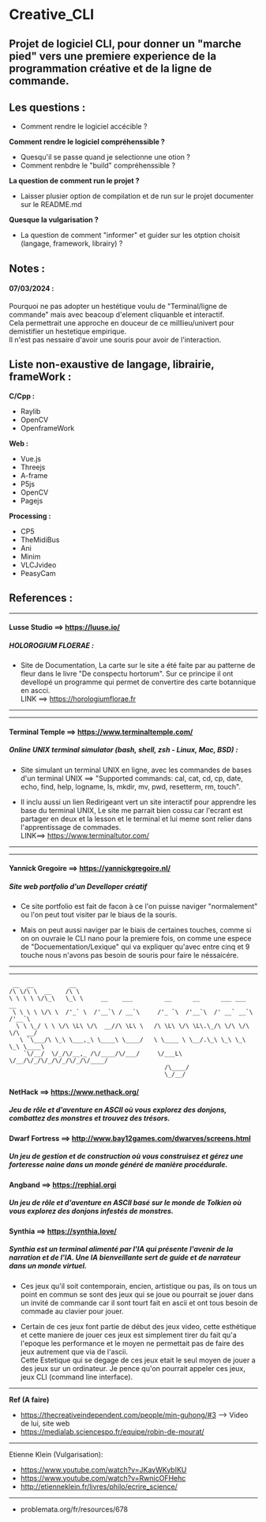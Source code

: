 # Creative_CLI


## **Projet de logiciel CLI, pour donner un "marche pied" vers une premiere experience de la programmation créative et de la ligne de commande.**


## Les questions : 

- Comment rendre le logiciel accécible ?

**Comment rendre le logiciel compréhenssible ?**
- Quesqu'il se passe quand je selectionne une otion ?
- Comment renbdre le "build" compréhenssible ?

**La question de comment run le projet ?**
- Laisser plusier option de compilation et de run sur le projet documenter sur le README.md

**Quesque la vulgarisation ?**
- La question de comment "informer" et guider sur les otption choisit (langage, framework, librairy) ?




## Notes :


#### 07/03/2024 :  
Pourquoi ne pas adopter un hestétique voulu de
"Terminal/ligne de commande" mais avec beacoup
d'element cliquanble et interactif.  
Cela permettrait une approche en douceur de ce
milllieu/univert pour demistifier un hestetique
empirique.  
Il n'est pas nessaire d'avoir une souris pour 
avoir de l'interaction.




## Liste non-exaustive de langage, librairie, frameWork : 

**C/Cpp :**  
  
- Raylib
- OpenCV
- OpenframeWork


**Web :**  
  
- Vue.js
- Threejs
- A-frame
- P5js
- OpenCV
- Pagejs


**Processing :**  
  
- CP5
- TheMidiBus
- Ani
- Minim
- VLCJvideo
- PeasyCam




## References : 


----------------------------------------------------------

#### Lusse Studio ==> https://luuse.io/

##### HOLOROGIUM FLOERAE : 

- Site de Documentation, La carte sur le site a été faite par au patterne de fleur dans le livre "De conspectu hortorum". Sur ce principe il ont devellopé un programme qui permet de convertire des carte botannique en ascci.  
LINK ==> https://horologiumflorae.fr

----------------------------------------------------------
  
----------------------------------------------------------

#### Terminal Temple ==> https://www.terminaltemple.com/

##### Online UNIX terminal simulator (bash, shell, zsh - Linux, Mac, BSD) : 

- Site simulant un terminal UNIX en ligne, avec les commandes de bases d'un terminal UNIX ==> "Supported commands: cal, cat, cd, cp, date, echo, find, help, logname, ls, mkdir, mv, pwd, resetterm, rm, touch". 

- Il inclu aussi un lien Redirigeant vert un site interactif pour apprendre les base du terminal UNIX, Le site me parrait bien cossu car l'ecrant est partager en deux et la lesson et le terminal et lui meme sont relier dans l'apprentissage de commades.  
LINK==> https://www.terminaltutor.com/

----------------------------------------------------------

----------------------------------------------------------

#### Yannick Gregoire ==> https://yannickgregoire.nl/

##### Site web portfolio d'un Develloper créatif

- Ce site portfolio est fait de facon à ce l'on puisse naviger "normalement" ou l'on peut tout visiter par le biaus de la souris. 

- Mais on peut aussi naviger par le biais de certaines touches, comme si on on ouvraie le CLI nano pour la premiere fois, on comme une espece de "Docuementation/Lexique" qui va expliquer qu'avec entre cinq et 9 touche nous n'avons pas besoin de souris pour faire le néssaicére.

----------------------------------------------------------

----------------------------------------------------------

```
 __  __          __                                                           
/\ \/\ \  __    /\ \                                                          
\ \ \ \ \/\_\   \_\ \     __    ___         __      __      ___ ___      __   
 \ \ \ \ \/\ \  /'_` \  /'__`\ / __`\     /'_ `\  /'__`\  /' __` __`\  /'__`\ 
  \ \ \_/ \ \ \/\ \L\ \/\  __//\ \L\ \   /\ \L\ \/\ \L\.\_/\ \/\ \/\ \/\  __/ 
   \ `\___/\ \_\ \___,_\ \____\ \____/   \ \____ \ \__/.\_\ \_\ \_\ \_\ \____\
    `\/__/  \/_/\/__,_ /\/____/\/___/     \/___L\ \/__/\/_/\/_/\/_/\/_/\/____/
                                            /\____/                           
                                            \_/__/
```

#### NetHack        ==> https://www.nethack.org/
##### Jeu de rôle et d'aventure en ASCII où vous explorez des donjons, combattez des monstres et trouvez des trésors.
#### Dwarf Fortress ==> http://www.bay12games.com/dwarves/screens.html
##### Un jeu de gestion et de construction où vous construisez et gérez une forteresse naine dans un monde généré de manière procédurale.
#### Angband        ==> https://rephial.orgi
##### Un jeu de rôle et d'aventure en ASCII basé sur le monde de Tolkien où vous explorez des donjons infestés de monstres.
#### Synthia        ==> https://synthia.love/
##### Synthia est un terminal alimenté par l'IA qui présente l'avenir de la narration et de l'IA. Une IA bienveillante sert de guide et de narrateur dans un monde virtuel. 

- Ces jeux qu'il soit contemporain, encien, artistique ou pas, ils on tous un point en commun se sont des jeux qui se joue ou pourrait se jouer dans un invité de commande car il sont tourt fait en ascii et ont tous besoin de commade au clavier pour jouer.

- Certain de ces jeux font partie de début des jeux video, cette esthétique et cette maniere de jouer ces jeux est simplement tirer du fait qu'a l'epoque les performance et le moyen ne permettait pas de faire des jeux autrement que via de l'ascii.  
Cette Estetique qui se degage de ces jeux etait le seul moyen de jouer a des jeux sur un ordinateur. Je pence qu'on pourrait appeler ces jeux, jeux CLI (command line interface). 

----------------------------------------------------------







**Ref (A faire)**

- https://thecreativeindependent.com/people/min-guhong/#3 --> Video de lui, site web  
- https://medialab.sciencespo.fr/equipe/robin-de-mourat/  
  
----------------------------------------------------------  
  
Etienne Klein (Vulgarisation):  
  
- https://www.youtube.com/watch?v=JKavWKybIKU  
- https://www.youtube.com/watch?v=RwnicOFHehc  
- http://etienneklein.fr/livres/philo/ecrire_science/  
  
----------------------------------------------------------  
  
- problemata.org/fr/resources/678  

